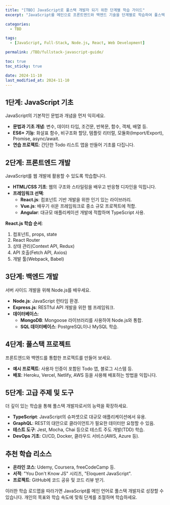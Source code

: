 ```yaml
---
title: "[TBD] JavaScript로 풀스택 개발자 되기 위한 단계별 학습 가이드"
excerpt: "JavaScript를 메인으로 프론트엔드와 백엔드 기술을 단계별로 학습하여 풀스택 개발자로 성장하는 방법을 소개합니다."

categories:
  - TBD

tags:
  - [JavaScript, Full-Stack, Node.js, React, Web Development]

permalink: /TBD/fullstack-javascript-guide/

toc: true
toc_sticky: true

date: 2024-11-10
last_modified_at: 2024-11-10
---
```


## 1단계: JavaScript 기초
JavaScript의 기본적인 문법과 개념을 먼저 익히세요.

- **문법과 기초 개념**: 변수, 데이터 타입, 조건문, 반복문, 함수, 객체, 배열 등.
- **ES6+ 기능**: 화살표 함수, 비구조화 할당, 템플릿 리터럴, 모듈화(Import/Export), Promise, async/await.
- **연습 프로젝트**: 간단한 Todo 리스트 앱을 만들어 기초를 다집니다.

## 2단계: 프론트엔드 개발
JavaScript를 웹 개발에 활용할 수 있도록 학습합니다.

- **HTML/CSS 기초**: 웹의 구조와 스타일링을 배우고 반응형 디자인을 익힙니다.
- **프레임워크 선택**:
  - **React.js**: 컴포넌트 기반 개발을 위한 인기 있는 라이브러리.
  - **Vue.js**: 배우기 쉬운 프레임워크로 중소 규모 프로젝트에 적합.
  - **Angular**: 대규모 애플리케이션 개발에 적합하며 TypeScript 사용.

**React.js 학습 순서**:
1. 컴포넌트, props, state
2. React Router
3. 상태 관리(Context API, Redux)
4. API 호출(Fetch API, Axios)
5. 개발 툴(Webpack, Babel)

## 3단계: 백엔드 개발
서버 사이드 개발을 위해 Node.js를 배우세요.

- **Node.js**: JavaScript 런타임 환경.
- **Express.js**: RESTful API 개발을 위한 웹 프레임워크.
- **데이터베이스**:
  - **MongoDB**: Mongoose 라이브러리를 사용하여 Node.js와 통합.
  - **SQL 데이터베이스**: PostgreSQL이나 MySQL 학습.

## 4단계: 풀스택 프로젝트
프론트엔드와 백엔드를 통합한 프로젝트를 만들어 보세요.

- **예시 프로젝트**: 사용자 인증이 포함된 Todo 앱, 블로그 시스템 등.
- **배포**: Heroku, Vercel, Netlify, AWS 등을 사용해 배포하는 방법을 익힙니다.

## 5단계: 고급 주제 및 도구
더 깊이 있는 학습을 통해 풀스택 개발자로서의 능력을 확장하세요.

- **TypeScript**: JavaScript의 슈퍼셋으로 대규모 애플리케이션에서 유용.
- **GraphQL**: REST의 대안으로 클라이언트가 필요한 데이터만 요청할 수 있음.
- **테스트 도구**: Jest, Mocha, Chai 등으로 테스트 주도 개발(TDD) 학습.
- **DevOps 기초**: CI/CD, Docker, 클라우드 서비스(AWS, Azure 등).

## 추천 학습 리소스
- **온라인 코스**: Udemy, Coursera, freeCodeCamp 등.
- **서적**: "You Don't Know JS" 시리즈, "Eloquent JavaScript".
- **프로젝트**: GitHub에 코드 공유 및 코드 리뷰 받기.

이러한 학습 로드맵을 따라가면 JavaScript를 메인 언어로 풀스택 개발자로 성장할 수 있습니다. 개인의 목표와 학습 속도에 맞춰 단계를 조절하며 학습하세요.
